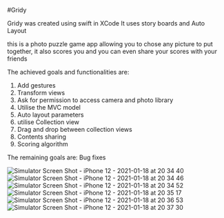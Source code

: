 #Gridy

Gridy was created using swift in XCode
It uses story boards and Auto Layout

this is a photo puzzle game app allowing you to chose any picture to put together, it also scores you and you can even share your scores with your friends 

The achieved goals and functionalities are:

1. Add gestures
2. Transform views
3. Ask for permission to access camera and photo library
4. Utilise the MVC model
5. Auto layout parameters
6. utilise Collection view
7. Drag and drop between collection views
8. Contents sharing
9. Scoring algorithm

The remaining goals are:
Bug fixes

![Simulator Screen Shot - iPhone 12 - 2021-01-18 at 20 34 40](https://user-images.githubusercontent.com/52208012/104961417-31e29500-59ce-11eb-9647-ee99e1d4e9cd.png)
![Simulator Screen Shot - iPhone 12 - 2021-01-18 at 20 34 46](https://user-images.githubusercontent.com/52208012/104961415-3149fe80-59ce-11eb-8ce8-7a00daf36155.png)
![Simulator Screen Shot - iPhone 12 - 2021-01-18 at 20 34 52](https://user-images.githubusercontent.com/52208012/104961414-3149fe80-59ce-11eb-91c9-d8f4f07ed031.png)
![Simulator Screen Shot - iPhone 12 - 2021-01-18 at 20 35 17](https://user-images.githubusercontent.com/52208012/104961411-30b16800-59ce-11eb-8ae8-cf13d55a734a.png)
![Simulator Screen Shot - iPhone 12 - 2021-01-18 at 20 36 53](https://user-images.githubusercontent.com/52208012/104961410-30b16800-59ce-11eb-95e6-d1e298edc89a.png)
![Simulator Screen Shot - iPhone 12 - 2021-01-18 at 20 37 30](https://user-images.githubusercontent.com/52208012/104961405-2f803b00-59ce-11eb-83ae-73bcec58d8e7.png)
